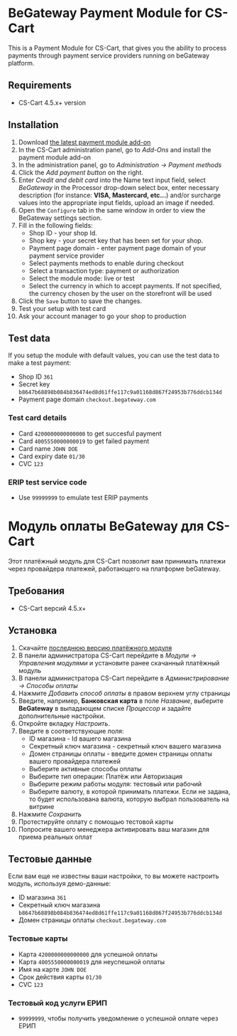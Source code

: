 # BeGateway Payment Module for CS-Cart

This is a Payment Module for CS-Cart, that gives you the ability to process payments through payment service providers running on beGateway platform.

## Requirements

  * CS-Cart 4.5.x+ version

## Installation

1. Download [the latest payment module
   add-on](https://github.com/begateway/cs-cart-payment-module/releases)
2. In the CS-Cart administration panel, go to _Add-Ons_ and install the payment module add-on
3. In the administration panel, go to _Administration → Payment methods_
4. Click the _Add payment button_ on the right.
5. Enter _Credit and debit card_ into the Name text input field, select _BeGateway_ in the Processor drop-down select box, enter necessary description (for instance: __VISA, Mastercard, etc...__) and/or surcharge values into the appropriate input fields, upload an image if needed.
6. Open the `Configure` tab in the same window in order to view the BeGateway settings section.
7. Fill in the following fields:
     * Shop ID - your shop Id.
     * Shop key - your secret key that has been set for your shop.
     * Payment page domain - enter payment page domain of your payment service provider
     * Select payments methods to enable during checkout
     * Select a transaction type: payment or authorization
     * Select the module mode: live or test
     * Select the currency in which to accept payments. If not specified, the currency chosen by the user on the storefront will be used
8. Click the `Save` button to save the changes.
9. Test your setup with test card
10. Ask your account manager to go your shop to production

## Test data

If you setup the module with default values, you can use the test data to make a test payment:

  * Shop ID ```361```
  * Secret key ```b8647b68898b084b836474ed8d61ffe117c9a01168d867f24953b776ddcb134d```
  * Payment page domain ```checkout.begateway.com```

### Test card details

  * Card ```4200000000000000``` to get succesful payment
  * Card ```4005550000000019``` to get failed payment
  * Card name ```JOHN DOE```
  * Card expiry date ```01/30```
  * CVC ```123```

### ERIP test service code

  * Use `99999999` to emulate test ERIP payments

# Модуль оплаты BeGateway для CS-Cart

Этот платёжный модуль для CS-Cart позволит вам принимать платежи через провайдера платежей, работающего на платформе beGateway.

## Требования

  * CS-Cart версий 4.5.x+

## Установка

1. Скачайте [последнюю версию платёжного модуля](https://github.com/begateway/cs-cart-payment-module/releases)
2. В панели администратора CS-Cart перейдите в _Модули → Управления модулями_
   и установите ранее скачанный платёжный модуль
3. В панели администратора CS-Cart перейдите в _Администрирование → Способы оплаты_
4. Нажмите _Добавить способ оплаты_ в правом верхнем углу страницы
5. Введите, например, **Банковская карта** в поле _Название_, выберите  **BeGateway** в выпадающем списке _Процессор_ и задайте дополнительные настройки.
6. Откройте вкладку _Настроить_.
7. Введите в соответствующие поля:
     * ID магазина - Id вашего магазина
     * Секретный ключ магазина - секретный ключ вашего магазина
     * Домен страницы оплаты - введите домен страницы оплаты вашего провайдера платежей
     * Выберите активные способы оплаты
     * Выберите тип операции: Платёж или Авторизация
     * Выберите режим работы модуля: тестовый или рабочий
     * Выберите валюту, в которой принимать платежи. Если не задана, то будет использована валюта, которую выбрал пользователь на витрине
8. Нажмите _Сохранить_
9. Протестируйте оплату с помощью тестовой карты
10. Попросите вашего менеджера активировать ваш магазин для приема реальных оплат

## Тестовые данные

Если вам еще не известны ваши настройки, то вы можете настроить модуль, используя демо-данные:

  * ID магазина ```361```
  * Секретный ключ магазина ```b8647b68898b084b836474ed8d61ffe117c9a01168d867f24953b776ddcb134d```
  * Домен страницы оплаты ```checkout.begateway.com```

### Тестовые карты

  * Карта ```4200000000000000``` для успешной оплаты
  * Карта ```4005550000000019``` для неуспешной оплаты
  * Имя на карте ```JOHN DOE```
  * Срок действия карты ```01/30```
  * CVC ```123```

### Тестовый код услуги ЕРИП

  * `99999999`, чтобы получить уведомление о успешной оплате через ЕРИП
